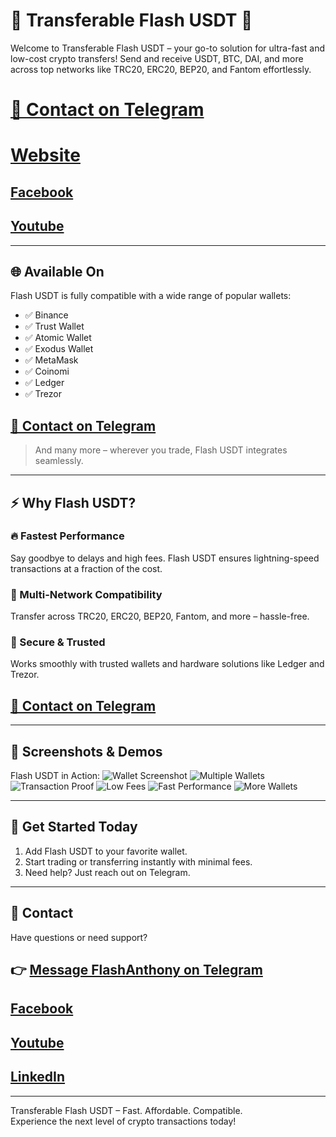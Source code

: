 # 🚀 Transferable Flash USDT 🚀

Welcome to Transferable Flash USDT – your go-to solution for ultra-fast and low-cost crypto transfers! Send and receive USDT, BTC, DAI, and more across top networks like TRC20, ERC20, BEP20, and Fantom effortlessly.



# [📩 Contact on Telegram](https://t.me/flashanthony)
# [Website](https://www.flashusdt1.shop/)
## [Facebook](https://www.facebook.com/flash.anthony.2025)

## [Youtube](https://youtube.com/shorts/yBP6vMAozWQ?si=TeqiC8mRVTlCgRRM)
---

## 🌐 Available On

Flash USDT is fully compatible with a wide range of popular wallets:

- ✅ Binance  
- ✅ Trust Wallet  
- ✅ Atomic Wallet  
- ✅ Exodus Wallet  
- ✅ MetaMask  
- ✅ Coinomi  
- ✅ Ledger  
- ✅ Trezor  

## [📩 Contact on Telegram](https://t.me/flashanthony)
 
> And many more – wherever you trade, Flash USDT integrates seamlessly.

---

## ⚡ Why Flash USDT?

### 🔥 Fastest Performance  
Say goodbye to delays and high fees. Flash USDT ensures lightning-speed transactions at a fraction of the cost.

### 💸 Multi-Network Compatibility  
Transfer across TRC20, ERC20, BEP20, Fantom, and more – hassle-free.

### 🔐 Secure & Trusted  
Works smoothly with trusted wallets and hardware solutions like Ledger and Trezor.

## [📩 Contact on Telegram](https://t.me/flashanthony)

---

## 📸 Screenshots & Demos

Flash USDT in Action:
![Wallet Screenshot](https://i.ibb.co.com/6RTkQMT/Screenshot-2024-10-20-12-33-54-431-com-wallet-crypto-trustapp.jpg)
![Multiple Wallets](https://i.ibb.co.com/8PNJ6jQ/Screenshot-2024-10-20-12-35-19-677-com-wallet-crypto-trustapp.jpg)
![Transaction Proof](https://i.ibb.co.com/1fJvZC0/Screenshot-2024-10-20-12-35-11-115-com-wallet-crypto-trustapp.jpg)
![Low Fees](https://i.ibb.co.com/KrtJyRX/Screenshot-2024-10-20-12-34-34-327-com-wallet-crypto-trustapp.jpg)
![Fast Performance](https://i.ibb.co.com/zFJMKdm/Screenshot-2024-10-20-12-34-02-919-com-wallet-crypto-trustapp.jpg)
![More Wallets](https://i.ibb.co.com/R4GNnhj/Screenshot-2024-10-20-12-34-13-931-com-wallet-crypto-trustapp.jpg)

---

## 🏁 Get Started Today

1. Add Flash USDT to your favorite wallet.
2. Start trading or transferring instantly with minimal fees.
3. Need help? Just reach out on Telegram.

---

## 💬 Contact

Have questions or need support?

## 👉 [Message FlashAnthony on Telegram](https://t.me/flashanthony)

## [Facebook](https://www.facebook.com/flash.anthony.2025)
## [Youtube](https://youtube.com/shorts/yBP6vMAozWQ?si=TeqiC8mRVTlCgRRM)
## [LinkedIn](https://linkedin.com/in/flash-anthony-543074377)


---

Transferable Flash USDT – Fast. Affordable. Compatible.  
Experience the next level of crypto transactions today!

